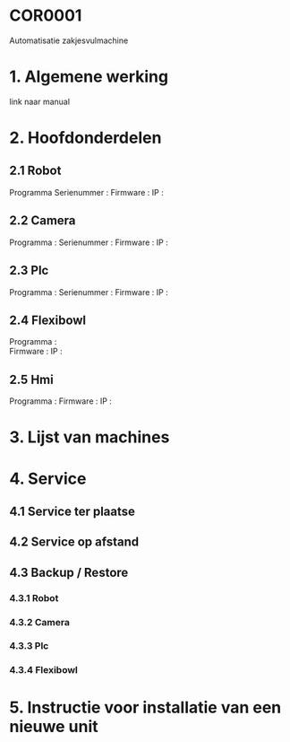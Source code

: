 # COR0001
Automatisatie zakjesvulmachine

# 1. Algemene werking


link naar manual

# 2. Hoofdonderdelen

## 2.1 Robot 

Programma 
Serienummer :
Firmware :
IP : 

## 2.2 Camera
Programma :
Serienummer :
Firmware :
IP : 

## 2.3 Plc
Programma :
Serienummer :
Firmware :
IP : 

## 2.4 Flexibowl
Programma :  
Firmware :
IP :

## 2.5 Hmi
Programma : 
Firmware :
IP :


# 3. Lijst van machines


# 4. Service 

## 4.1 Service ter plaatse

## 4.2 Service op afstand

## 4.3 Backup / Restore

### 4.3.1 Robot
### 4.3.2 Camera
### 4.3.3 Plc
### 4.3.4 Flexibowl

# 5. Instructie voor installatie van een nieuwe unit




